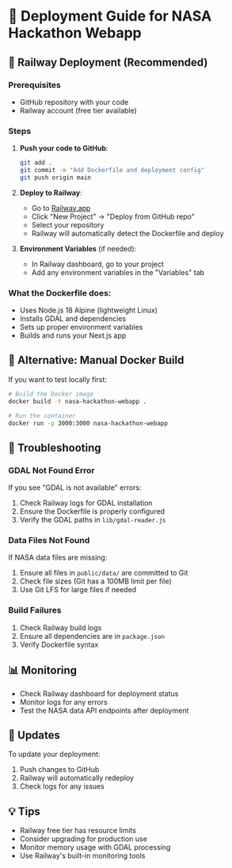# 🚀 Deployment Guide for NASA Hackathon Webapp

## 🐳 Railway Deployment (Recommended)

### Prerequisites
- GitHub repository with your code
- Railway account (free tier available)

### Steps

1. **Push your code to GitHub**:
   ```bash
   git add .
   git commit -m "Add Dockerfile and deployment config"
   git push origin main
   ```

2. **Deploy to Railway**:
   - Go to [Railway.app](https://railway.app)
   - Click "New Project" → "Deploy from GitHub repo"
   - Select your repository
   - Railway will automatically detect the Dockerfile and deploy

3. **Environment Variables** (if needed):
   - In Railway dashboard, go to your project
   - Add any environment variables in the "Variables" tab

### What the Dockerfile does:
- Uses Node.js 18 Alpine (lightweight Linux)
- Installs GDAL and dependencies
- Sets up proper environment variables
- Builds and runs your Next.js app

## 🔧 Alternative: Manual Docker Build

If you want to test locally first:

```bash
# Build the Docker image
docker build -t nasa-hackathon-webapp .

# Run the container
docker run -p 3000:3000 nasa-hackathon-webapp
```

## 🐛 Troubleshooting

### GDAL Not Found Error
If you see "GDAL is not available" errors:
1. Check Railway logs for GDAL installation
2. Ensure the Dockerfile is properly configured
3. Verify the GDAL paths in `lib/gdal-reader.js`

### Data Files Not Found
If NASA data files are missing:
1. Ensure all files in `public/data/` are committed to Git
2. Check file sizes (Git has a 100MB limit per file)
3. Use Git LFS for large files if needed

### Build Failures
1. Check Railway build logs
2. Ensure all dependencies are in `package.json`
3. Verify Dockerfile syntax

## 📊 Monitoring

- Check Railway dashboard for deployment status
- Monitor logs for any errors
- Test the NASA data API endpoints after deployment

## 🔄 Updates

To update your deployment:
1. Push changes to GitHub
2. Railway will automatically redeploy
3. Check logs for any issues

## 💡 Tips

- Railway free tier has resource limits
- Consider upgrading for production use
- Monitor memory usage with GDAL processing
- Use Railway's built-in monitoring tools
